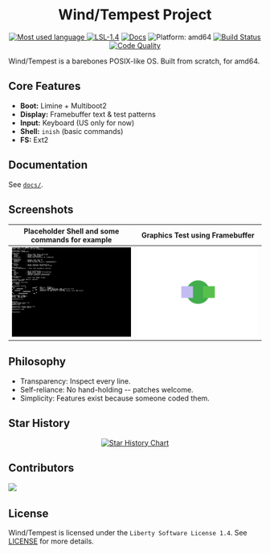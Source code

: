 <div align="center">
  <h1>Wind/Tempest Project</h1>
  <p>
    <a href="https://github.com/wind-tempest/wind/tree/main">
      <img src="https://img.shields.io/github/languages/top/wind-tempest/wind?logo=c&label=" alt="Most used language">
    </a>
    <a href="LICENSE"><img src="https://img.shields.io/badge/license-LSL-blue.svg" alt="LSL-1.4"></a>
    <a href="docs/Main.md"><img src="https://img.shields.io/badge/docs-available-brightgreen.svg" alt="Docs"></a>
    <img src="https://img.shields.io/badge/platform-amd64-lightgrey.svg" alt="Platform: amd64">
    <a href="https://github.com/wind-tempest/wind/actions/workflows/build.yml?branch=main">
      <img src="https://github.com/wind-tempest/wind/actions/workflows/build.yml/badge.svg?branch=main" alt="Build Status">
    </a>
    <a href="https://app.codacy.com/gh/wind-tempest/wind/dashboard?utm_source=gh&utm_medium=referral&utm_content=&utm_campaign=Badge_grade">
      <img src="https://app.codacy.com/project/badge/Grade/7e4e0ee89b95461baf590c1ab5f96b20" alt="Code Quality">
    </a>
  </p>
</div>

Wind/Tempest is a barebones POSIX-like OS. Built from scratch, for amd64.

## Core Features

- **Boot:** Limine + Multiboot2
- **Display:** Framebuffer text & test patterns
- **Input:** Keyboard (US only for now)
- **Shell:** `inish` (basic commands)
- **FS:** Ext2

## Documentation

See [`docs/`](docs/Main.md).

## Screenshots

| Placeholder Shell and some commands for example  | Graphics Test using Framebuffer  |
| ------------------------------------------------ | -------------------------------- |
| ![1](share/screenshots/1.png)                    | ![2](share/screenshots/2.png)    |

## Philosophy

- Transparency: Inspect every line.
- Self-reliance: No hand-holding -- patches welcome.
- Simplicity: Features exist because someone coded them.

## Star History

<p align="center">
  <a href="https://star-history.com/#wind-tempest/wind&Date">
    <img alt="Star History Chart" src="https://api.star-history.com/svg?repos=wind-tempest/wind&type=Date&theme=dark" onerror="this.src='https://api.star-history.com/svg?repos=wind-tempest/wind&type=Date'" />
  </a>
</p>

## Contributors

<a href="https://github.com/wind-tempest/wind/graphs/contributors">
  <img src="https://contrib.rocks/image?repo=wind-tempest/wind" />
</a>

## License

Wind/Tempest is licensed under the `Liberty Software License 1.4`. See [LICENSE](LICENSE) for more details.
